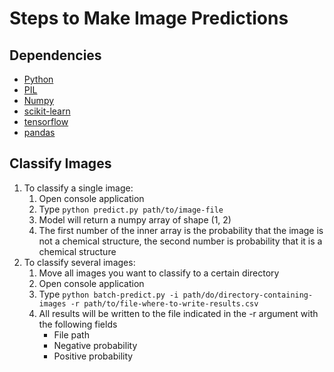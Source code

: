 # Steps to Make Image Predictions

## Dependencies

- [Python](https://www.python.org/)
- [PIL](https://pillow.readthedocs.io/en/stable/)
- [Numpy](https://www.numpy.org/)
- [scikit-learn](https://scikit-learn.org/stable/)
- [tensorflow](https://www.tensorflow.org/)
- [pandas](https://pandas.pydata.org/)

## Classify Images

1. To classify a single image:
    1. Open console application
    2. Type ```python predict.py path/to/image-file```
    3. Model will return a numpy array of shape (1, 2)
    4. The first number of the inner array is the probability that the image is not a chemical structure, the second number is probability that it is a chemical structure
2. To classify several images:
    1. Move all images you want to classify to a certain directory
    2. Open console application
    3. Type ```python batch-predict.py -i path/do/directory-containing-images -r path/to/file-where-to-write-results.csv```
    4. All results will be written to the file indicated in the -r argument with the following fields
        - File path
        - Negative probability
        - Positive probability
